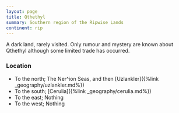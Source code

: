 ```yaml
---
layout: page
title: Qthethyl
summary: Southern region of the Ripwise Lands
continent: rip
---
```


A dark land, rarely visited. Only rumour and mystery are known about Qthethyl although some limited trade has occurred.

### Location

- To the north; The Ner^ion Seas, and then [Uzlankler]({%link _geography/uzlankler.md%})
- To the south; [Cerulia]({%link _geography/cerulia.md%})
- To the east; Nothing
- To the west; Nothing
